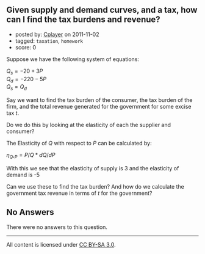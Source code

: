 ## Given supply and demand curves, and a tax, how can I find the tax burdens and revenue?

- posted by: [Cplayer](https://stackexchange.com/users/-1/246-cplayer) on 2011-11-02
- tagged: `taxation`, `homework`
- score: 0

Suppose we have the following system of equations:  

$Q_s=-20+3P$  
$Q_d=-220-5P$  
$Q_s=Q_d$   
  
Say we want to find the tax burden of the consumer, the tax burden of the firm, and the total revenue generated for the government for some excise tax *t*.
  
Do we do this by looking at the elasticity of each the supplier and consumer?  
  
The Elasticity of *Q* with respect to *P* can be calculated by:  

$\eta_Q,_P = P/Q*dQ/dP$  
  
With this we see that the elasticity of supply is 3 and the elasticity of demand is -5
  
Can we use these to find the tax burden?  And how do we calculate the government tax revenue in terms of *t* for the government?

## No Answers

There were no answers to this question.


---

All content is licensed under [CC BY-SA 3.0](https://creativecommons.org/licenses/by-sa/3.0/).

